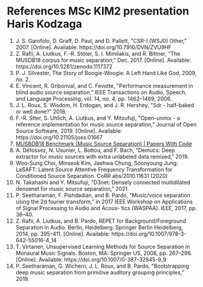 <h1>References MSc KIM2 presentation Haris Kodzaga</h1>
<ol>
			<li>J. S. Garofolo, D. Graff, D. Paul, and D. Pallett, "CSR-I (WSJ0) Other," 2007. [Online]. Available: https://doi.org/10.7910/DVN/ZVU9HF</li>
			<li>Z. Rafii, A. Liutkus, F.-R. Stöter, S. I. Mimilakis, and R. Bittner, "The MUSDB18 corpus for music separation,” Dec. 2017. [Online]. Available: https://doi.org/10.5281/zenodo.1117372</li>
			<li>P. J. Silvester, The Story of Boogie-Woogie: A Left Hand Like God, 2009, no. 2.</li>
			<li>E. Vincent, R. Gribonval, and C. Fevotte, "Performance measurement in blind audio source separation,” IEEE Transactions on Audio, Speech, and Language Processing, vol. 14, no. 4, pp. 1462–1469, 2006.</li>
			<li>J. L. Roux, S. Wisdom, H. Erdogan, and J. R. Hershey, "Sdr - half-baked or well done?” 2018.</li>
			<li>F.-R. Stter, S. Uhlich, A. Liutkus, and Y. Mitsufuji, "Open-unmix - a reference implementation for music source separation,” Journal of Open Source Software, 2019. [Online]. Available: https://doi.org/10.21105/joss.01667</li>
			<li><a href="https://paperswithcode.com/sota/music-source-separation-on-musdb18?dimension=SDR%20(other)">MUSBDB18 Benchmark (Music Source Separation) | Papers With Code</a></li>
			<li>A. Défossez, N. Usunier, L. Bottou, and F. Bach, "Demucs: Deep extractor for music sources with extra unlabeled data remixed,” 2019.</li>
			<li>Woo-Sung Choi, Minseok Kim, Jaehwa Chung, Soonyoung Jung: LaSAFT: Latent Source Attentive Frequency Transformation for Conditioned Source Separation. CoRR abs/2010.11631 (2020)</li>
			<li>N. Takahashi and Y. Mitsufuji, "D3net: Densely connected multidilated densenet for music source separation,” 2021.</li>
			<li>P. Seetharaman, F. Pishdadian, and B. Pardo, "Music/voice separation using the 2d fourier transform,” in 2017 IEEE Workshop on Applications of Signal Processing to Audio and Acous- tics (WASPAA). IEEE, 2017, pp. 36–40.</li>
			<li>Z. Rafii, A. Liutkus, and B. Pardo, REPET for Background/Foreground Separation in Audio. Berlin, Heidelberg: Springer Berlin Heidelberg, 2014, pp. 395–411. [Online]. Available: https://doi.org/10.1007/978-3-642-55016-4_14</li>
			<li>T. Virtanen, Unsupervised Learning Methods for Source Separation in Monaural Music Signals. Boston, MA: Springer US, 2006, pp. 267–296. [Online]. Available: https://doi.org/10.1007/0-387-32845-9_9</li>
			<li>P. Seetharaman, G. Wichern, J. L. Roux, and B. Pardo, "Bootstrapping deep music separation from primitive auditory grouping principles,” 2019.</li>
</ol>
